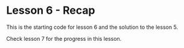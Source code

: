 # Lesson 6 - Recap

This is the starting code for lesson 6 and the solution to the lesson 5.

Check lesson 7 for the progress in this lesson.